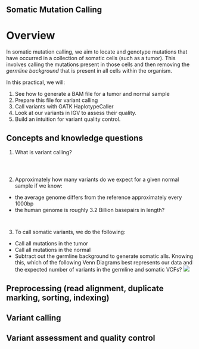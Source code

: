 Somatic Mutation Calling
------------------------

# Overview
In somatic mutation calling, we aim to locate
and genotype mutations that have occurred in a collection of
somatic cells (such as a tumor). This involves calling the mutations
present in those cells and then removing the _germline background_ that
is present in all cells within the organism.


In this practical, we will:

1. See how to generate a BAM file for a tumor and normal sample
2. Prepare this file for variant calling
3. Call variants with GATK HaplotypeCaller
4. Look at our variants in IGV to assess their quality.
5. Build an intuition for variant quality control.

## Concepts and knowledge questions

1. What is variant calling?
```



```

2. Approximately how many variants do we expect for a given normal sample if we know:  
- the average genome differs from the reference approximately every 1000bp
- the human genome is roughly 3.2 Billion basepairs in length?
```


```

3. To call somatic variants, we do the following:
- Call all mutations in the tumor
- Call all mutations in the normal
- Subtract out the germline background to generate somatic alls.
Knowing this, which of the following Venn Diagrams best represents our
data and the expected number of variants in the germline and somatic VCFs?
![](somatic_venns.png)

## Preprocessing (read alignment, duplicate marking, sorting, indexing)

## Variant calling

## Variant assessment and quality control